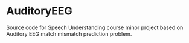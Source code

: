 # AuditoryEEG
Source code for Speech Understanding course minor project based on Auditory EEG match mismatch prediction problem.

